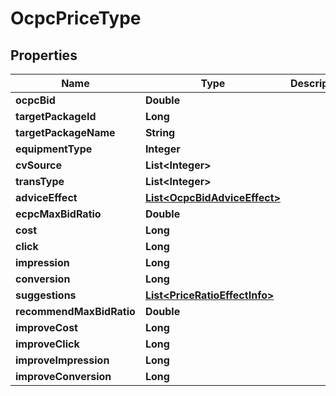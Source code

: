 

# OcpcPriceType


## Properties

Name | Type | Description | Notes
------------ | ------------- | ------------- | -------------
**ocpcBid** | **Double** |  |  [optional]
**targetPackageId** | **Long** |  |  [optional]
**targetPackageName** | **String** |  |  [optional]
**equipmentType** | **Integer** |  |  [optional]
**cvSource** | **List&lt;Integer&gt;** |  |  [optional]
**transType** | **List&lt;Integer&gt;** |  |  [optional]
**adviceEffect** | [**List&lt;OcpcBidAdviceEffect&gt;**](OcpcBidAdviceEffect.md) |  |  [optional]
**ecpcMaxBidRatio** | **Double** |  |  [optional]
**cost** | **Long** |  |  [optional]
**click** | **Long** |  |  [optional]
**impression** | **Long** |  |  [optional]
**conversion** | **Long** |  |  [optional]
**suggestions** | [**List&lt;PriceRatioEffectInfo&gt;**](PriceRatioEffectInfo.md) |  |  [optional]
**recommendMaxBidRatio** | **Double** |  |  [optional]
**improveCost** | **Long** |  |  [optional]
**improveClick** | **Long** |  |  [optional]
**improveImpression** | **Long** |  |  [optional]
**improveConversion** | **Long** |  |  [optional]



